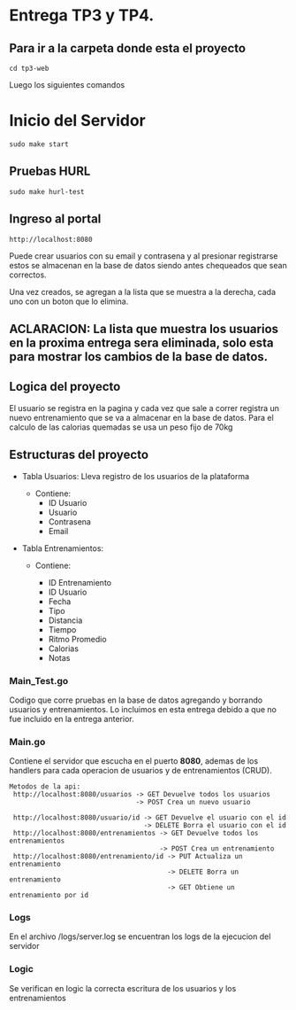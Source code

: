 # Entrega TP3 y TP4.
## Para ir a la carpeta donde esta el proyecto
    cd tp3-web
Luego los siguientes comandos
# Inicio del Servidor
    sudo make start

## Pruebas HURL
    sudo make hurl-test
## Ingreso al portal
    http://localhost:8080
Puede crear usuarios con su email y contrasena y al presionar registrarse estos se almacenan en la base de datos siendo antes chequeados que sean correctos.

Una vez creados, se agregan a la lista que se muestra a la derecha, cada uno con un boton que lo elimina.

**ACLARACION:**
 La lista que muestra los usuarios en la proxima entrega sera eliminada, solo esta para mostrar los cambios de la base de datos.
------------------

## Logica del proyecto
El usuario se registra en la pagina y cada vez que sale a correr registra un nuevo entrenamiento que se va a almacenar en la base de datos. Para el calculo de las calorias quemadas se usa un peso fijo de 70kg

## Estructuras del proyecto
- Tabla Usuarios: Lleva registro de los usuarios de la plataforma
    
  - Contiene: 
    - ID Usuario
    - Usuario
    - Contrasena
    - Email
    
- Tabla Entrenamientos:

  - Contiene:
    
    - ID Entrenamiento
    - ID Usuario
    - Fecha
    - Tipo
    - Distancia
    - Tiempo
    - Ritmo Promedio
    - Calorias
    - Notas


### Main_Test.go

Codigo que corre pruebas en la base de datos agregando y borrando usuarios y entrenamientos. Lo incluimos en esta entrega debido a que no fue incluido en la entrega anterior.
### Main.go

Contiene el servidor que escucha en el puerto **8080**, ademas de los handlers para cada operacion de usuarios y de entrenamientos (CRUD).

    Metodos de la api:
     http://localhost:8080/usuarios -> GET Devuelve todos los usuarios
                                    -> POST Crea un nuevo usuario

     http://localhost:8080/usuario/id -> GET Devuelve el usuario con el id
                                      -> DELETE Borra el usuario con el id
     http://localhost:8080/entrenamientos -> GET Devuelve todos los entrenamientos
                                          -> POST Crea un entrenamiento
     http://localhost:8080/entrenamiento/id -> PUT Actualiza un entrenamiento
                                            -> DELETE Borra un entrenamiento
                                            -> GET Obtiene un entrenamiento por id

### Logs
En el archivo /logs/server.log se encuentran los logs de la ejecucion del servidor
### Logic
Se verifican en logic la correcta escritura de los usuarios y los entrenamientos

